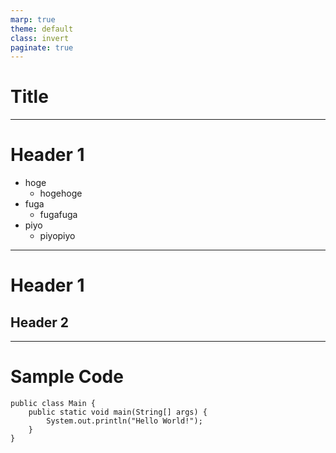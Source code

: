 ```yaml
---
marp: true
theme: default
class: invert
paginate: true
---
```


# Title

---

# Header 1

- hoge
  - hogehoge
- fuga
  - fugafuga
- piyo
  - piyopiyo

---

# Header 1

## Header 2

---

# Sample Code

```
public class Main {
    public static void main(String[] args) {
        System.out.println("Hello World!");
    }
}
```
